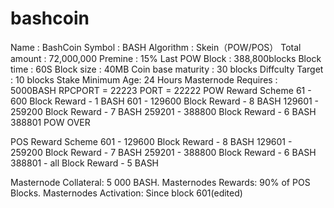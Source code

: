 # bashcoin
Name : BashCoin
Symbol : BASH
Algorithm : Skein（POW/POS）
Total amount : 72,000,000
Premine : 15%
Last POW Block : 388,800blocks
Block time : 60S
Block size : 40MB
Coin base maturity :  30 blocks
Diffculty Target : 10 blocks
Stake Minimum Age: 24 Hours
Masternode Requires : 5000BASH
RPCPORT = 22223
PORT = 22222
POW Reward Scheme
61 - 600 Block Reward - 1 BASH
601 - 129600 Block Reward - 8 BASH
129601 - 259200 Block Reward - 7 BASH
259201 - 388800 Block Reward - 6 BASH
388801 POW OVER

POS Reward Scheme
601 - 129600 Block Reward - 8 BASH
129601 - 259200 Block Reward - 7 BASH
259201 - 388800 Block Reward - 6 BASH
388801 - all  Block Reward - 5 BASH

Masternode Collateral: 5 000 BASH.
Masternodes Rewards: 90% of POS Blocks.
Masternodes Activation: Since block 601(edited)
